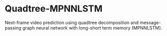 # Quadtree-MPNNLSTM
Next-frame video prediction using quadtree decomposition and message-passing graph neural network with long-short term memory (MPNNLSTM).
